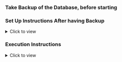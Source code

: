 ### Take Backup of the Database, before starting

### Set Up Instructions After having Backup

<details>
<summary>Click to view </summary>

-Download dependencies by running `npm install`

-Copy/paste .env.example in the root directory, rename it to .env, and modify as necessary.

</details>

### Execution Instructions

<details>
<summary>Click to view </summary>

-In Terminal Run `npm run update`

</details>
